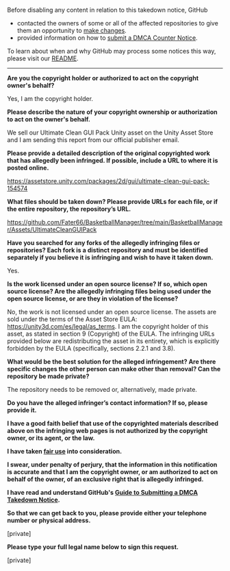 Before disabling any content in relation to this takedown notice, GitHub
- contacted the owners of some or all of the affected repositories to give them an opportunity to [make changes](https://docs.github.com/en/github/site-policy/dmca-takedown-policy#a-how-does-this-actually-work).
- provided information on how to [submit a DMCA Counter Notice](https://docs.github.com/en/articles/guide-to-submitting-a-dmca-counter-notice).

To learn about when and why GitHub may process some notices this way, please visit our [README](https://github.com/github/dmca/blob/master/README.md).

----

**Are you the copyright holder or authorized to act on the copyright owner's behalf?**

Yes, I am the copyright holder.

**Please describe the nature of your copyright ownership or authorization to act on the owner's behalf.**

We sell our Ultimate Clean GUI Pack Unity asset on the Unity Asset Store and I am sending this report from our official publisher email.

**Please provide a detailed description of the original copyrighted work that has allegedly been infringed. If possible, include a URL to where it is posted online.**

https://assetstore.unity.com/packages/2d/gui/ultimate-clean-gui-pack-154574

**What files should be taken down? Please provide URLs for each file, or if the entire repository, the repository’s URL.**

https://github.com/Fater66/BasketballManager/tree/main/BasketballManager/Assets/UltimateCleanGUIPack

**Have you searched for any forks of the allegedly infringing files or repositories? Each fork is a distinct repository and must be identified separately if you believe it is infringing and wish to have it taken down.**

Yes.

**Is the work licensed under an open source license? If so, which open source license? Are the allegedly infringing files being used under the open source license, or are they in violation of the license?**

No, the work is not licensed under an open source license. The assets are sold under the terms of the Asset Store EULA: https://unity3d.com/es/legal/as_terms. I am the copyright holder of this asset, as stated in section 9 (Copyright) of the EULA. The infringing URLs provided below are redistributing the asset in its entirety, which is explicitly forbidden by the EULA (specifically, sections 2.2.1 and 3.8).

**What would be the best solution for the alleged infringement? Are there specific changes the other person can make other than removal? Can the repository be made private?**

The repository needs to be removed or, alternatively, made private.

**Do you have the alleged infringer’s contact information? If so, please provide it.**

**I have a good faith belief that use of the copyrighted materials described above on the infringing web pages is not authorized by the copyright owner, or its agent, or the law.**

**I have taken <a href="https://www.lumendatabase.org/topics/22">fair use</a> into consideration.**

**I swear, under penalty of perjury, that the information in this notification is accurate and that I am the copyright owner, or am authorized to act on behalf of the owner, of an exclusive right that is allegedly infringed.**

**I have read and understand GitHub's <a href="https://docs.github.com/articles/guide-to-submitting-a-dmca-takedown-notice/">Guide to Submitting a DMCA Takedown Notice</a>.**

**So that we can get back to you, please provide either your telephone number or physical address.**

[private]  

**Please type your full legal name below to sign this request.**

[private]  
